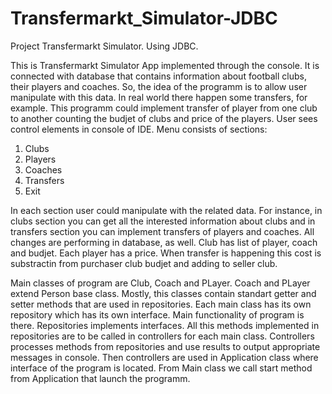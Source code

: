 # Transfermarkt_Simulator-JDBC
Project Transfermarkt Simulator. Using JDBC.

This is Transfermarkt Simulator App implemented through the console. It is connected with database that contains information about football clubs, their players and coaches. So, the idea of the programm is to allow user manipulate with this data. In real world there happen some transfers, for example. This programm could implement transfer of player from one club to another counting the budjet of clubs and price of the players. User sees control elements in console of IDE. Menu consists of sections:
1. Clubs
2. Players
3. Coaches
4. Transfers
0. Exit

In each section user could manipulate with the related data. For instance, in clubs section you can get all the interested information about clubs and in transfers section you can implement transfers of players and coaches. All changes are performing in database, as well. Club has list of player, coach and budjet. Each player has a price. When transfer is happening this cost is substractin from purchaser club budjet and adding to seller club.

Main classes of program are Club, Coach and PLayer. Coach and PLayer extend Person base class. Mostly, this classes contain standart getter and setter methods that are used in repositories. Each main class has its own repository which has its own interface. Main functionality of program is there. Repositories implements interfaces. All this methods implemented in repositories are to be called in controllers for each main class. Controllers processes methods from repositories and use results to output appropriate messages in console. Then controllers are used in Application class where interface of the program is located. From Main class we call start method from Application that launch the programm.
